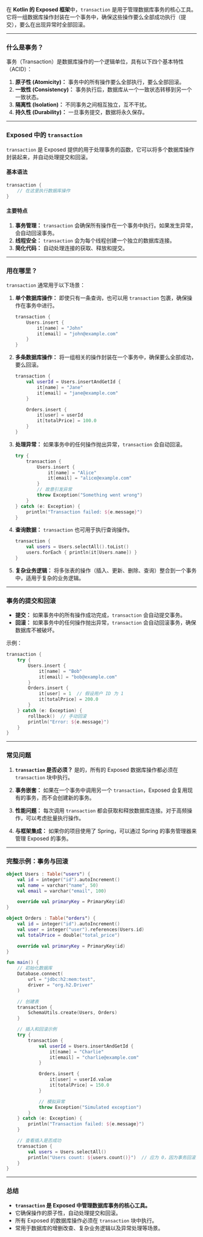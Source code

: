 在 **Kotlin 的 Exposed 框架**中，`transaction` 是用于管理数据库事务的核心工具。它将一组数据库操作封装在一个事务中，确保这些操作要么全部成功执行（提交），要么在出现异常时全部回滚。

---

### **什么是事务？**

事务（Transaction）是数据库操作的一个逻辑单位，具有以下四个基本特性（ACID）：

1. **原子性 (Atomicity)：** 事务中的所有操作要么全部执行，要么全部回滚。
2. **一致性 (Consistency)：** 事务执行后，数据库从一个一致状态转移到另一个一致状态。
3. **隔离性 (Isolation)：** 不同事务之间相互独立，互不干扰。
4. **持久性 (Durability)：** 一旦事务提交，数据将永久保存。

---

### **Exposed 中的 `transaction`**

`transaction` 是 Exposed 提供的用于处理事务的函数，它可以将多个数据库操作封装起来，并自动处理提交和回滚。

#### **基本语法**

```kotlin
transaction {
    // 在这里执行数据库操作
}
```

#### **主要特点**

1. **事务管理：** `transaction` 会确保所有操作在一个事务中执行。如果发生异常，会自动回滚事务。
2. **线程安全：** `transaction` 会为每个线程创建一个独立的数据库连接。
3. **简化代码：** 自动处理连接的获取、释放和提交。

---

### **用在哪里？**

`transaction` 通常用于以下场景：

1. **单个数据库操作：** 即使只有一条查询，也可以用 `transaction` 包裹，确保操作在事务中进行。
    
    ```kotlin
    transaction {
        Users.insert {
            it[name] = "John"
            it[email] = "john@example.com"
        }
    }
    ```
    
2. **多条数据库操作：** 将一组相关的操作封装在一个事务中，确保要么全部成功，要么回滚。
    
    ```kotlin
    transaction {
        val userId = Users.insertAndGetId {
            it[name] = "Jane"
            it[email] = "jane@example.com"
        }
    
        Orders.insert {
            it[user] = userId
            it[totalPrice] = 100.0
        }
    }
    ```
    
3. **处理异常：** 如果事务中的任何操作抛出异常，`transaction` 会自动回滚。
    
    ```kotlin
    try {
        transaction {
            Users.insert {
                it[name] = "Alice"
                it[email] = "alice@example.com"
            }
            // 故意引发异常
            throw Exception("Something went wrong")
        }
    } catch (e: Exception) {
        println("Transaction failed: ${e.message}")
    }
    ```
    
4. **查询数据：** `transaction` 也可用于执行查询操作。
    
    ```kotlin
    transaction {
        val users = Users.selectAll().toList()
        users.forEach { println(it[Users.name]) }
    }
    ```
    
5. **复杂业务逻辑：** 将多张表的操作（插入、更新、删除、查询）整合到一个事务中，适用于复杂的业务逻辑。
    

---

### **事务的提交和回滚**

- **提交：** 如果事务中的所有操作成功完成，`transaction` 会自动提交事务。
- **回滚：** 如果事务中的任何操作抛出异常，`transaction` 会自动回滚事务，确保数据库不被破坏。

示例：

```kotlin
transaction {
    try {
        Users.insert {
            it[name] = "Bob"
            it[email] = "bob@example.com"
        }
        Orders.insert {
            it[user] = 1  // 假设用户 ID 为 1
            it[totalPrice] = 200.0
        }
    } catch (e: Exception) {
        rollback()  // 手动回滚
        println("Error: ${e.message}")
    }
}
```

---

### **常见问题**

1. **`transaction` 是否必须？** 是的，所有的 Exposed 数据库操作都必须在 `transaction` 块中执行。
    
2. **事务嵌套：** 如果在一个事务中调用另一个 `transaction`，Exposed 会复用现有的事务，而不会创建新的事务。
    
3. **性能问题：** 每次调用 `transaction` 都会获取和释放数据库连接。对于高频操作，可以考虑批量执行操作。
    
4. **与框架集成：** 如果你的项目使用了 Spring，可以通过 Spring 的事务管理器来管理 Exposed 的事务。
    

---

### **完整示例：事务与回滚**

```kotlin
object Users : Table("users") {
    val id = integer("id").autoIncrement()
    val name = varchar("name", 50)
    val email = varchar("email", 100)

    override val primaryKey = PrimaryKey(id)
}

object Orders : Table("orders") {
    val id = integer("id").autoIncrement()
    val user = integer("user").references(Users.id)
    val totalPrice = double("total_price")

    override val primaryKey = PrimaryKey(id)
}

fun main() {
    // 初始化数据库
    Database.connect(
        url = "jdbc:h2:mem:test", 
        driver = "org.h2.Driver"
    )

    // 创建表
    transaction {
        SchemaUtils.create(Users, Orders)
    }

    // 插入和回滚示例
    try {
        transaction {
            val userId = Users.insertAndGetId {
                it[name] = "Charlie"
                it[email] = "charlie@example.com"
            }

            Orders.insert {
                it[user] = userId.value
                it[totalPrice] = 150.0
            }

            // 模拟异常
            throw Exception("Simulated exception")
        }
    } catch (e: Exception) {
        println("Transaction failed: ${e.message}")
    }

    // 查看插入是否成功
    transaction {
        val users = Users.selectAll()
        println("Users count: ${users.count()}")  // 应为 0，因为事务回滚了
    }
}
```

---

### **总结**

- **`transaction` 是 Exposed 中管理数据库事务的核心工具。**
- 它确保操作的原子性，自动处理提交和回滚。
- 所有 Exposed 的数据库操作必须在 `transaction` 块中执行。
- 常用于数据库的增删改查、复杂业务逻辑以及异常处理等场景。